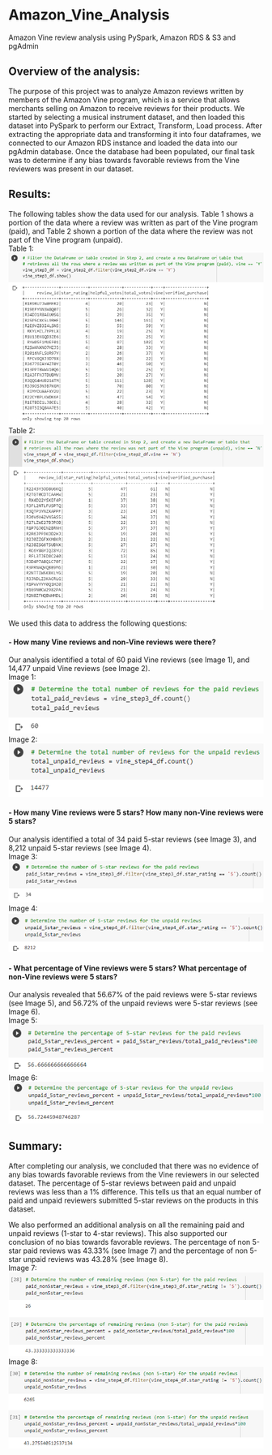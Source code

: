 # Amazon_Vine_Analysis
Amazon Vine review analysis using PySpark, Amazon RDS &amp; S3 and pgAdmin

## Overview of the analysis:
The purpose of this project was to analyze Amazon reviews written by members of the Amazon Vine program, which is a service that allows merchants selling on Amazon to receive reviews for their products. We started by selecting a musical instrument dataset, and then loaded this dataset into PySpark to perform our Extract, Transform, Load process. After extracting the appropriate data and transforming it into four dataframes, we connected to our Amazon RDS instance and loaded the data into our pgAdmin database. Once the database had been populated, our final task was to determine if any bias towards favorable reviews from the Vine reviewers was present in our dataset.

## Results:
The following tables show the data used for our analysis. Table 1 shows a portion of the data where a review was written as part of the Vine program (paid), and Table 2 shown a portion of the data where the review was not part of the Vine program (unpaid).<br>
Table 1:<br>
![Paid Vine Reviews](https://github.com/jmueller187/Amazon_Vine_Analysis/blob/main/Resources/VineReviewsDataFrame.png)<br>
Table 2:<br>
![Unpaid Vine Reviews](https://github.com/jmueller187/Amazon_Vine_Analysis/blob/main/Resources/NonVineReviewsDataFrame.png)

We used this data to address the following questions:
#### - How many Vine reviews and non-Vine reviews were there?<br>
Our analysis identified a total of 60 paid Vine reviews (see Image 1), and 14,477 unpaid Vine reviews (see Image 2).<br>
Image 1:<br>
![Total Paid Reviews](https://github.com/jmueller187/Amazon_Vine_Analysis/blob/main/Resources/TotalPaidReviews.png)<br>
Image 2:<br>
![Total Unpaid Reviews](https://github.com/jmueller187/Amazon_Vine_Analysis/blob/main/Resources/TotalUnpaidReviews.png)

#### - How many Vine reviews were 5 stars? How many non-Vine reviews were 5 stars?<br>
Our analysis identified a total of 34 paid 5-star reviews (see Image 3), and 8,212 unpaid 5-star reviews (see Image 4).<br>
Image 3:<br>
![Paid 5-star reviews](https://github.com/jmueller187/Amazon_Vine_Analysis/blob/main/Resources/TotalPaid5StarReviews.png)<br>
Image 4:<br>
![Unpaid 5-star reviews](https://github.com/jmueller187/Amazon_Vine_Analysis/blob/main/Resources/TotalUnpaid5StarReviews.png)

#### - What percentage of Vine reviews were 5 stars? What percentage of non-Vine reviews were 5 stars?<br>
Our analysis revealed that 56.67% of the paid reviews were 5-star reviews (see Image 5), and 56.72% of the unpaid reviews were 5-star reviews (see Image 6).<br>
Image 5:<br>
![Paid 5-star reviews percentage](https://github.com/jmueller187/Amazon_Vine_Analysis/blob/main/Resources/PercentPaid5StarReviews.png)<br>
Image 6:<br>
![Unpaid 5-star reviews percentage](https://github.com/jmueller187/Amazon_Vine_Analysis/blob/main/Resources/PercentUnpaid5StarReviews.png)

## Summary:
After completing our analysis, we concluded that there was no evidence of any bias towards favorable reviews from the Vine reviewers in our selected dataset. The percentage of 5-star reviews between paid and unpaid reviews was less than a 1% difference. This tells us that an equal number of paid and unpaid reviewers submitted 5-star reviews on the products in this dataset.

We also performed an additional analysis on all the remaining paid and unpaid reviews (1-star to 4-star reviews). This also supported our conclusion of no bias towards favorable reviews. The percentage of non 5-star paid reviews was 43.33% (see Image 7) and the percentage of non 5-star unpaid reviews was 43.28% (see Image 8).<br>
Image 7:<br>
![Total and Percent non 5-star paid reviews](https://github.com/jmueller187/Amazon_Vine_Analysis/blob/main/Resources/TotalAndPercentPaidNon5StarReviews.png)<br>
Image 8:<br>
![Total and Percent non 5-star unpaid reviews](https://github.com/jmueller187/Amazon_Vine_Analysis/blob/main/Resources/TotalAndPercentUnpaidNon5StarReviews.png)
